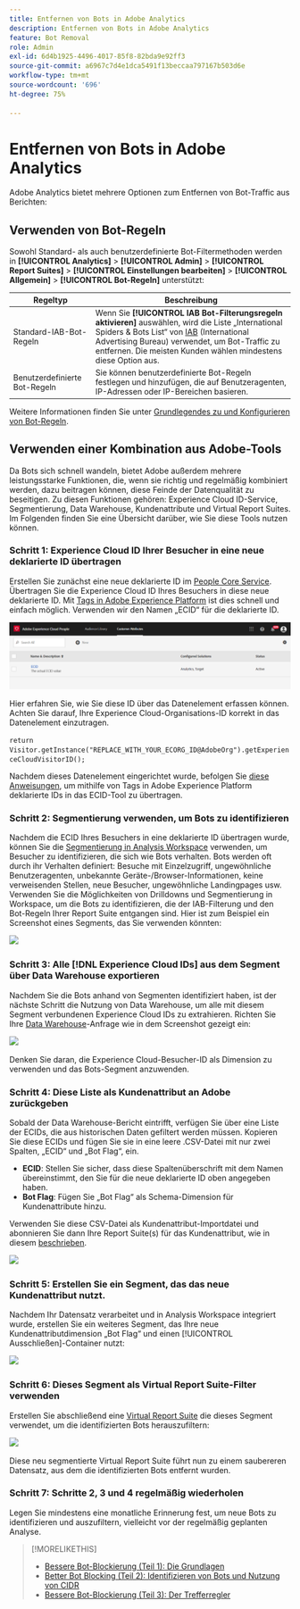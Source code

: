 ```yaml
---
title: Entfernen von Bots in Adobe Analytics
description: Entfernen von Bots in Adobe Analytics
feature: Bot Removal
role: Admin
exl-id: 6d4b1925-4496-4017-85f8-82bda9e92ff3
source-git-commit: a6967c7d4e1dca5491f13beccaa797167b503d6e
workflow-type: tm+mt
source-wordcount: '696'
ht-degree: 75%

---
```


# Entfernen von Bots in Adobe Analytics

Adobe Analytics bietet mehrere Optionen zum Entfernen von Bot-Traffic aus Berichten:

## Verwenden von Bot-Regeln

Sowohl Standard- als auch benutzerdefinierte Bot-Filtermethoden werden in **[!UICONTROL Analytics]** > **[!UICONTROL Admin]** > **[!UICONTROL Report Suites]** > **[!UICONTROL Einstellungen bearbeiten]** > **[!UICONTROL Allgemein]** > **[!UICONTROL Bot-Regeln]** unterstützt:

| Regeltyp | Beschreibung |
|--- |--- |
| Standard-IAB-Bot-Regeln | Wenn Sie **[!UICONTROL IAB Bot-Filterungsregeln aktivieren]** auswählen, wird die Liste „International Spiders &amp; Bots List“ von [IAB](https://www.iab.com/) (International Advertising Bureau) verwendet, um Bot-Traffic zu entfernen. Die meisten Kunden wählen mindestens diese Option aus. |
| Benutzerdefinierte Bot-Regeln | Sie können benutzerdefinierte Bot-Regeln festlegen und hinzufügen, die auf Benutzeragenten, IP-Adressen oder IP-Bereichen basieren. |

Weitere Informationen finden Sie unter [Grundlegendes zu und Konfigurieren von Bot-Regeln](/help/admin/tools/manage-rs/edit-settings/general/bot-removal/bot-rules.md).

## Verwenden einer Kombination aus Adobe-Tools

Da Bots sich schnell wandeln, bietet Adobe außerdem mehrere leistungsstarke Funktionen, die, wenn sie richtig und regelmäßig kombiniert werden, dazu beitragen können, diese Feinde der Datenqualität zu beseitigen. Zu diesen Funktionen gehören: Experience Cloud ID-Service, Segmentierung, Data Warehouse, Kundenattribute und Virtual Report Suites. Im Folgenden finden Sie eine Übersicht darüber, wie Sie diese Tools nutzen können.

### Schritt 1: Experience Cloud ID Ihrer Besucher in eine neue deklarierte ID übertragen

Erstellen Sie zunächst eine neue deklarierte ID im [People Core Service](https://experienceleague.adobe.com/docs/core-services/interface/audiences/audience-library.html?lang=de). Übertragen Sie die Experience Cloud ID Ihres Besuchers in diese neue deklarierte ID. Mit [Tags in Adobe Experience Platform](https://experienceleague.adobe.com/docs/experience-platform/tags/extensions/adobe/id-service/overview.html?lang=de) ist dies schnell und einfach möglich. Verwenden wir den Namen „ECID“ für die deklarierte ID.

![](/help/admin/tools/manage-rs/edit-settings/general/bot-removal/assets/bot-cust-attr-setup.png)

Hier erfahren Sie, wie Sie diese ID über das Datenelement erfassen können. Achten Sie darauf, Ihre Experience Cloud-Organisations-ID korrekt in das Datenelement einzutragen.

```return Visitor.getInstance("REPLACE_WITH_YOUR_ECORG_ID@AdobeOrg").getExperienceCloudVisitorID();```

Nachdem dieses Datenelement eingerichtet wurde, befolgen Sie [diese Anweisungen](https://experienceleague.adobe.com/docs/experience-platform/tags/extensions/adobe/id-service/overview.html?lang=de), um mithilfe von Tags in Adobe Experience Platform deklarierte IDs in das ECID-Tool zu übertragen.

### Schritt 2: Segmentierung verwenden, um Bots zu identifizieren

Nachdem die ECID Ihres Besuchers in eine deklarierte ID übertragen wurde, können Sie die [Segmentierung in Analysis Workspace](/help/analyze/analysis-workspace/components/segments/t-freeform-project-segment.md) verwenden, um Besucher zu identifizieren, die sich wie Bots verhalten. Bots werden oft durch ihr Verhalten definiert: Besuche mit Einzelzugriff, ungewöhnliche Benutzeragenten, unbekannte Geräte-/Browser-Informationen, keine verweisenden Stellen, neue Besucher, ungewöhnliche Landingpages usw. Verwenden Sie die Möglichkeiten von Drilldowns und Segmentierung in Workspace, um die Bots zu identifizieren, die der IAB-Filterung und den Bot-Regeln Ihrer Report Suite entgangen sind. Hier ist zum Beispiel ein Screenshot eines Segments, das Sie verwenden könnten:

![](/help/admin/tools/manage-rs/edit-settings/general/bot-removal/assets/bot-filter-seg1.png)

### Schritt 3: Alle [!DNL Experience Cloud IDs] aus dem Segment über Data Warehouse exportieren

Nachdem Sie die Bots anhand von Segmenten identifiziert haben, ist der nächste Schritt die Nutzung von Data Warehouse, um alle mit diesem Segment verbundenen Experience Cloud IDs zu extrahieren. Richten Sie Ihre [Data Warehouse](/help/export/data-warehouse/data-warehouse.md)-Anfrage wie in dem Screenshot gezeigt ein:

![](/help/admin/tools/manage-rs/edit-settings/general/bot-removal/assets/bot-dwh-3.png)

Denken Sie daran, die Experience Cloud-Besucher-ID als Dimension zu verwenden und das Bots-Segment anzuwenden.

### Schritt 4: Diese Liste als Kundenattribut an Adobe zurückgeben

Sobald der Data Warehouse-Bericht eintrifft, verfügen Sie über eine Liste der ECIDs, die aus historischen Daten gefiltert werden müssen. Kopieren Sie diese ECIDs und fügen Sie sie in eine leere .CSV-Datei mit nur zwei Spalten, „ECID“ und „Bot Flag“, ein.

* **ECID**: Stellen Sie sicher, dass diese Spaltenüberschrift mit dem Namen übereinstimmt, den Sie für die neue deklarierte ID oben angegeben haben.
* **Bot Flag**: Fügen Sie „Bot Flag“ als Schema-Dimension für Kundenattribute hinzu.

Verwenden Sie diese CSV-Datei als Kundenattribut-Importdatei und abonnieren Sie dann Ihre Report Suite(s) für das Kundenattribut, wie in diesem [ beschrieben](https://blog.adobe.com/en/publish/2016/10/20/link-digital-behavior-customers).

![](/help/admin/tools/manage-rs/edit-settings/general/bot-removal/assets/bot-csv-4.png)

### Schritt 5: Erstellen Sie ein Segment, das das neue Kundenattribut nutzt.

Nachdem Ihr Datensatz verarbeitet und in Analysis Workspace integriert wurde, erstellen Sie ein weiteres Segment, das Ihre neue Kundenattributdimension „Bot Flag“ und einen [!UICONTROL Ausschließen]-Container nutzt:

![](/help/admin/tools/manage-rs/edit-settings/general/bot-removal/assets/bot-filter-seg2.png)

### Schritt 6: Dieses Segment als Virtual Report Suite-Filter verwenden

Erstellen Sie abschließend eine [Virtual Report Suite](/help/components/vrs/vrs-about.md) die dieses Segment verwendet, um die identifizierten Bots herauszufiltern:

![](/help/admin/tools/manage-rs/edit-settings/general/bot-removal/assets/bot-vrs.png)

Diese neu segmentierte Virtual Report Suite führt nun zu einem saubereren Datensatz, aus dem die identifizierten Bots entfernt wurden.

### Schritt 7: Schritte 2, 3 und 4 regelmäßig wiederholen

Legen Sie mindestens eine monatliche Erinnerung fest, um neue Bots zu identifizieren und auszufiltern, vielleicht vor der regelmäßig geplanten Analyse.

>[!MORELIKETHIS]
>
>* [Bessere Bot-Blockierung (Teil 1): Die Grundlagen](https://experienceleaguecommunities.adobe.com/t5/adobe-analytics-blogs/better-bot-blocking-part-1-the-basics/ba-p/715839)
>* [Better Bot Blocking (Teil 2): Identifizieren von Bots und Nutzung von CIDR](https://experienceleaguecommunities.adobe.com/t5/adobe-analytics-blogs/better-bot-blocking-part-2-identifying-bots-and-leveraging-cidr/ba-p/722132)
>* [Bessere Bot-Blockierung (Teil 3): Der Trefferregler](https://experienceleaguecommunities.adobe.com/t5/adobe-analytics-blogs/better-bot-blocking-part-3-the-hit-governor/ba-p/727051)

